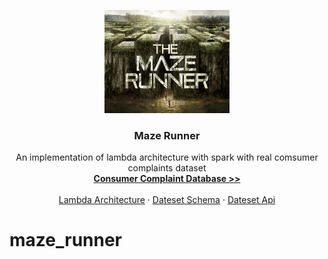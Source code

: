 
<p align="center">
  <a href="https://github.com/twmq/maze_runner">
    <img src="https://raw.githubusercontent.com/twmq/maze_runner/main/image/maze.png" alt="Maze runner team logo" width="200" height="165">
  </a>
</p>

<h3 align="center">Maze Runner</h3>
<p align="center">
   An implementation of lambda architecture with spark with real comsumer complaints dataset

 <br>
  <a href="https://www.consumerfinance.gov/data-research/consumer-complaints/"><strong>Consumer Complaint Database >> </strong></a>
  <br>

  <br>
  <a href="https://www.databricks.com/glossary/lambda-architecture">Lambda Architecture</a>
  ·
  <a href="https://cfpb.github.io/api/ccdb/fields.html">Dateset Schema</a>
  ·
  <a href="https://cfpb.github.io/api/ccdb/api.html">Dateset Api</a>
</p>

# maze_runner
